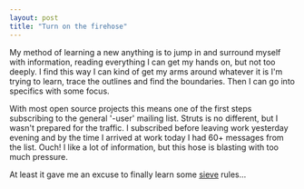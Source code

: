 ```yaml
---
layout: post
title: "Turn on the firehose"
---
```




My method of learning a new anything is to jump in and surround myself with information, reading everything I can get my hands on, but not too deeply. I find this way I can kind of get my arms around whatever it is I'm trying to learn, trace the outlines and find the boundaries. Then I can go into specifics with some focus.

<p>With most open source projects this means  one of the first steps subscribing to the general '-user' mailing list. Struts is no different, but I wasn't prepared for the traffic. I subscribed before leaving work yesterday evening and by the time I arrived at work today I had 60+ messages from the list. Ouch! I like a lot of information, but this hose is blasting with too much pressure.</p>

<p>At least it gave me an excuse to finally learn some <a href="http://www.cyrusoft.com/sieve/">sieve</a> rules...</p>


